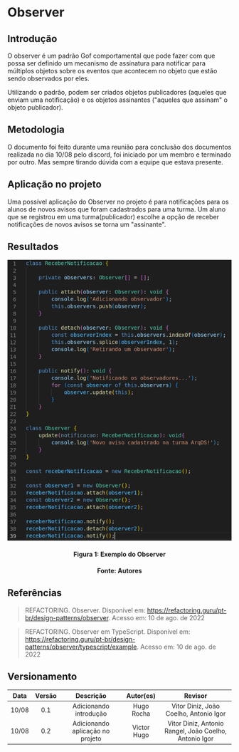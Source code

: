 # Observer

## Introdução

O observer é um padrão Gof comportamental que pode fazer com que possa ser definido um mecanismo de assinatura para notificar para múltiplos objetos sobre os eventos que acontecem no objeto que estão sendo observados por eles.

Utilizando o padrão, podem ser criados objetos publicadores (aqueles que enviam uma notificação) e os objetos assinantes ("aqueles que assinam" o objeto publicador).

## Metodologia

O documento foi feito durante uma reunião para conclusão dos documentos realizada no dia 10/08 pelo discord, foi iniciado por um membro e terminado por outro. Mas sempre tirando dúvida com a equipe que estava presente.

## Aplicação no projeto

Uma possível aplicação do Observer no projeto é para notificações para os alunos de novos avisos que foram cadastrados para uma turma. Um aluno que se registrou em uma turma(publicador) escolhe a opção de receber notificações de novos avisos se torna um "assinante".

## Resultados

![Exemplo de observer](../assets/img/observer.png)

<h4 align = "center">Figura 1: Exemplo do Observer</h6>
<h4 align = "center">Fonte: Autores</h6>

## Referências

> REFACTORING. Observer. Disponível em: <https://refactoring.guru/pt-br/design-patterns/observer>. Acesso em: 10 de ago. de 2022

> REFACTORING. Observer em TypeScript. Disponível em: <https://refactoring.guru/pt-br/design-patterns/observer/typescript/example>. Acesso em: 10 de ago. de 2022

## Versionamento

| Data  | Versão |            Descrição             |  Autor(es)  |   Revisor   |
| :---: | :----: | :------------------------------: | :---------: | :---------: |
| 10/08 |  0.1   |      Adicionando introdução      | Hugo Rocha  | Vitor Diniz, João Coelho, Antonio Igor |
| 10/08 |  0.2   | Adicionando aplicação no projeto | Victor Hugo | Vitor Diniz, Antonio Rangel, João Coelho, Antonio Igor |
